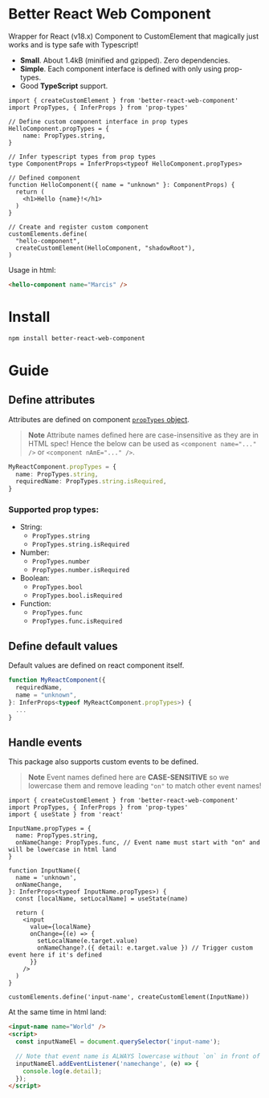 # Better React Web Component
Wrapper for React (v18.x) Component to CustomElement that magically just works and is type safe with Typescript!

- __Small__. About 1.4kB (minified and gzipped). Zero dependencies.
- __Simple__. Each component interface is defined with only using prop-types.
- Good __TypeScript__ support.

```tsx
import { createCustomElement } from 'better-react-web-component'
import PropTypes, { InferProps } from 'prop-types'

// Define custom component interface in prop types
HelloComponent.propTypes = {
	name: PropTypes.string,
}

// Infer typescript types from prop types
type ComponentProps = InferProps<typeof HelloComponent.propTypes>

// Defined component
function HelloComponent({ name = "unknown" }: ComponentProps) {
  return (
    <h1>Hello {name}!</h1>
  )
}

// Create and register custom component
customElements.define(
  "hello-component",
  createCustomElement(HelloComponent, "shadowRoot"),
)
```

Usage in html:

```html
<hello-component name="Marcis" />
```

# Install

```sh
npm install better-react-web-component
```

# Guide

## Define attributes
Attributes are defined on component [`propTypes` object](https://github.com/facebook/prop-types).

> **Note**
> Attribute names defined here are case-insensitive as they are in HTML spec!
> Hence the below can be used as `<component name="..." />` or `<component nAmE="..." />`.

```ts
MyReactComponent.propTypes = {
  name: PropTypes.string,
  requiredName: PropTypes.string.isRequired,
}
```

### Supported prop types:
- String:
	- `PropTypes.string`
	- `PropTypes.string.isRequired`
- Number:
	- `PropTypes.number`
	- `PropTypes.number.isRequired`
- Boolean:
	- `PropTypes.bool`
	- `PropTypes.bool.isRequired`
- Function:
	- `PropTypes.func`
	- `PropTypes.func.isRequired`

## Define default values
Default values are defined on react component itself.
```ts
function MyReactComponent({
  requiredName,
  name = "unknown",
}: InferProps<typeof MyReactComponent.propTypes>) {
  ...
}
```

## Handle events
This package also supports custom events to be defined.

> **Note**
> Event names defined here are __CASE-SENSITIVE__ so we lowercase them and remove leading `"on"` to match other event names!

```tsx
import { createCustomElement } from 'better-react-web-component'
import PropTypes, { InferProps } from 'prop-types'
import { useState } from 'react'

InputName.propTypes = {
  name: PropTypes.string,
  onNameChange: PropTypes.func, // Event name must start with "on" and will be lowercase in html land
}

function InputName({
  name = 'unknown',
  onNameChange,
}: InferProps<typeof InputName.propTypes>) {
  const [localName, setLocalName] = useState(name)

  return (
    <input
      value={localName}
      onChange={(e) => {
        setLocalName(e.target.value)
        onNameChange?.({ detail: e.target.value }) // Trigger custom event here if it's defined
      }}
    />
  )
}

customElements.define('input-name', createCustomElement(InputName))
```

At the same time in html land:

```html
<input-name name="World" />
<script>
  const inputNameEl = document.querySelector('input-name');

  // Note that event name is ALWAYS lowercase without `on` in front of it
  inputNameEl.addEventListener('namechange', (e) => {
    console.log(e.detail);
  });
</script>
```
